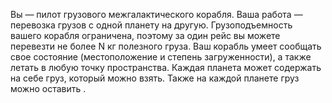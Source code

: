 Вы — пилот грузового межгалактического корабля. Ваша работа — перевозка грузов с одной планету на другую. Грузоподъемность вашего корабля ограничена, поэтому за один рейс вы можете перевезти не более N кг полезного груза. Ваш корабль умеет сообщать свое состояние (местоположение и степень загруженности), а также летать в любую точку пространства. Каждая планета может содержать на себе груз, который можно взять. Также на каждой планете груз можно оставить .
